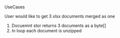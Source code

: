 ﻿UseCases

User would like to get 3 xlsx documents merged as one
1. Docuemnt stor returns 3 documents as a byte[]
2. In loop each document is unzipped
